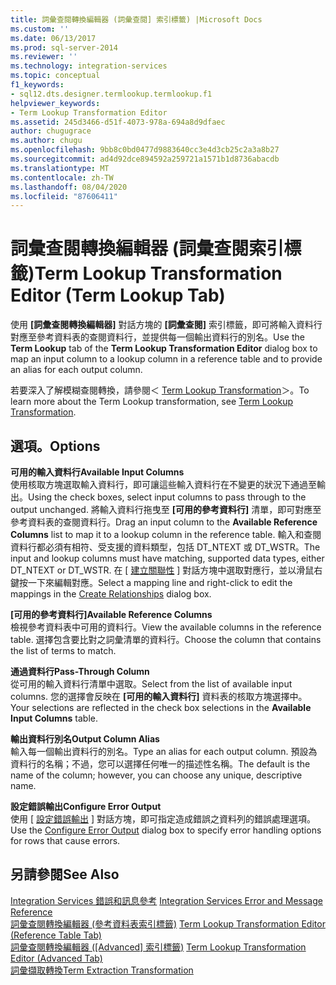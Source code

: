 ```yaml
---
title: 詞彙查閱轉換編輯器 (詞彙查閱] 索引標籤) |Microsoft Docs
ms.custom: ''
ms.date: 06/13/2017
ms.prod: sql-server-2014
ms.reviewer: ''
ms.technology: integration-services
ms.topic: conceptual
f1_keywords:
- sql12.dts.designer.termlookup.termlookup.f1
helpviewer_keywords:
- Term Lookup Transformation Editor
ms.assetid: 245d3466-d51f-4073-978a-694a8d9dfaec
author: chugugrace
ms.author: chugu
ms.openlocfilehash: 9bb8c0bd0477d9883640cc3e4d3cb25c2a3a8b27
ms.sourcegitcommit: ad4d92dce894592a259721a1571b1d8736abacdb
ms.translationtype: MT
ms.contentlocale: zh-TW
ms.lasthandoff: 08/04/2020
ms.locfileid: "87606411"
---
```

# <a name="term-lookup-transformation-editor-term-lookup-tab"></a><span data-ttu-id="a2ed7-102">詞彙查閱轉換編輯器 (詞彙查閱索引標籤)</span><span class="sxs-lookup"><span data-stu-id="a2ed7-102">Term Lookup Transformation Editor (Term Lookup Tab)</span></span>
  <span data-ttu-id="a2ed7-103">使用 **[詞彙查閱轉換編輯器]** 對話方塊的 **[詞彙查閱]** 索引標籤，即可將輸入資料行對應至參考資料表的查閱資料行，並提供每一個輸出資料行的別名。</span><span class="sxs-lookup"><span data-stu-id="a2ed7-103">Use the **Term Lookup** tab of the **Term Lookup Transformation Editor** dialog box to map an input column to a lookup column in a reference table and to provide an alias for each output column.</span></span>  
  
 <span data-ttu-id="a2ed7-104">若要深入了解模糊查閱轉換，請參閱＜ [Term Lookup Transformation](data-flow/transformations/lookup-transformation.md)＞。</span><span class="sxs-lookup"><span data-stu-id="a2ed7-104">To learn more about the Term Lookup transformation, see [Term Lookup Transformation](data-flow/transformations/lookup-transformation.md).</span></span>  
  
## <a name="options"></a><span data-ttu-id="a2ed7-105">選項。</span><span class="sxs-lookup"><span data-stu-id="a2ed7-105">Options</span></span>  
 <span data-ttu-id="a2ed7-106">**可用的輸入資料行**</span><span class="sxs-lookup"><span data-stu-id="a2ed7-106">**Available Input Columns**</span></span>  
 <span data-ttu-id="a2ed7-107">使用核取方塊選取輸入資料行，即可讓這些輸入資料行在不變更的狀況下通過至輸出。</span><span class="sxs-lookup"><span data-stu-id="a2ed7-107">Using the check boxes, select input columns to pass through to the output unchanged.</span></span> <span data-ttu-id="a2ed7-108">將輸入資料行拖曳至 **[可用的參考資料行]** 清單，即可對應至參考資料表的查閱資料行。</span><span class="sxs-lookup"><span data-stu-id="a2ed7-108">Drag an input column to the **Available Reference Columns** list to map it to a lookup column in the reference table.</span></span> <span data-ttu-id="a2ed7-109">輸入和查閱資料行都必須有相符、受支援的資料類型，包括 DT_NTEXT 或 DT_WSTR。</span><span class="sxs-lookup"><span data-stu-id="a2ed7-109">The input and lookup columns must have matching, supported data types, either DT_NTEXT or DT_WSTR.</span></span> <span data-ttu-id="a2ed7-110">在 [ [建立關聯性](data-flow/transformations/create-relationships.md) ] 對話方塊中選取對應行，並以滑鼠右鍵按一下來編輯對應。</span><span class="sxs-lookup"><span data-stu-id="a2ed7-110">Select a mapping line and right-click to edit the mappings in the [Create Relationships](data-flow/transformations/create-relationships.md) dialog box.</span></span>  
  
 <span data-ttu-id="a2ed7-111">**[可用的參考資料行]**</span><span class="sxs-lookup"><span data-stu-id="a2ed7-111">**Available Reference Columns**</span></span>  
 <span data-ttu-id="a2ed7-112">檢視參考資料表中可用的資料行。</span><span class="sxs-lookup"><span data-stu-id="a2ed7-112">View the available columns in the reference table.</span></span> <span data-ttu-id="a2ed7-113">選擇包含要比對之詞彙清單的資料行。</span><span class="sxs-lookup"><span data-stu-id="a2ed7-113">Choose the column that contains the list of terms to match.</span></span>  
  
 <span data-ttu-id="a2ed7-114">**通過資料行**</span><span class="sxs-lookup"><span data-stu-id="a2ed7-114">**Pass-Through Column**</span></span>  
 <span data-ttu-id="a2ed7-115">從可用的輸入資料行清單中選取。</span><span class="sxs-lookup"><span data-stu-id="a2ed7-115">Select from the list of available input columns.</span></span> <span data-ttu-id="a2ed7-116">您的選擇會反映在 **[可用的輸入資料行]** 資料表的核取方塊選擇中。</span><span class="sxs-lookup"><span data-stu-id="a2ed7-116">Your selections are reflected in the check box selections in the **Available Input Columns** table.</span></span>  
  
 <span data-ttu-id="a2ed7-117">**輸出資料行別名**</span><span class="sxs-lookup"><span data-stu-id="a2ed7-117">**Output Column Alias**</span></span>  
 <span data-ttu-id="a2ed7-118">輸入每一個輸出資料行的別名。</span><span class="sxs-lookup"><span data-stu-id="a2ed7-118">Type an alias for each output column.</span></span> <span data-ttu-id="a2ed7-119">預設為資料行的名稱；不過，您可以選擇任何唯一的描述性名稱。</span><span class="sxs-lookup"><span data-stu-id="a2ed7-119">The default is the name of the column; however, you can choose any unique, descriptive name.</span></span>  
  
 <span data-ttu-id="a2ed7-120">**設定錯誤輸出**</span><span class="sxs-lookup"><span data-stu-id="a2ed7-120">**Configure Error Output**</span></span>  
 <span data-ttu-id="a2ed7-121">使用 [ [設定錯誤輸出](../../2014/integration-services/configure-error-output.md) ] 對話方塊，即可指定造成錯誤之資料列的錯誤處理選項。</span><span class="sxs-lookup"><span data-stu-id="a2ed7-121">Use the [Configure Error Output](../../2014/integration-services/configure-error-output.md) dialog box to specify error handling options for rows that cause errors.</span></span>  
  
## <a name="see-also"></a><span data-ttu-id="a2ed7-122">另請參閱</span><span class="sxs-lookup"><span data-stu-id="a2ed7-122">See Also</span></span>  
 <span data-ttu-id="a2ed7-123">[Integration Services 錯誤和訊息參考](../../2014/integration-services/integration-services-error-and-message-reference.md) </span><span class="sxs-lookup"><span data-stu-id="a2ed7-123">[Integration Services Error and Message Reference](../../2014/integration-services/integration-services-error-and-message-reference.md) </span></span>  
 <span data-ttu-id="a2ed7-124">[詞彙查閱轉換編輯器 &#40;參考資料表索引標籤&#41;](../../2014/integration-services/term-lookup-transformation-editor-reference-table-tab.md) </span><span class="sxs-lookup"><span data-stu-id="a2ed7-124">[Term Lookup Transformation Editor &#40;Reference Table Tab&#41;](../../2014/integration-services/term-lookup-transformation-editor-reference-table-tab.md) </span></span>  
 <span data-ttu-id="a2ed7-125">[詞彙查閱轉換編輯器 &#40;[Advanced] 索引標籤&#41;](../../2014/integration-services/term-lookup-transformation-editor-advanced-tab.md) </span><span class="sxs-lookup"><span data-stu-id="a2ed7-125">[Term Lookup Transformation Editor &#40;Advanced Tab&#41;](../../2014/integration-services/term-lookup-transformation-editor-advanced-tab.md) </span></span>  
 [<span data-ttu-id="a2ed7-126">詞彙擷取轉換</span><span class="sxs-lookup"><span data-stu-id="a2ed7-126">Term Extraction Transformation</span></span>](data-flow/transformations/term-extraction-transformation.md)  
  
  
